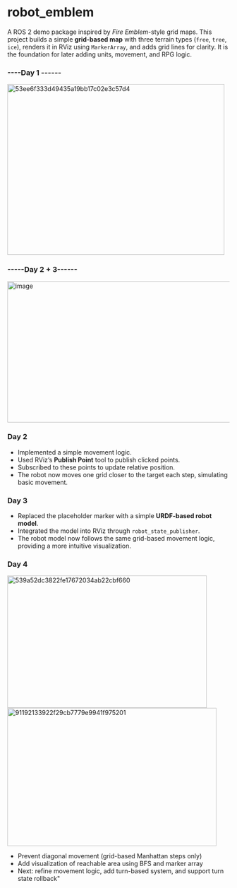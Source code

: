 # robot_emblem
A ROS 2 demo package inspired by *Fire Emblem*-style grid maps.   This project builds a simple **grid-based map** with three terrain types (`free`, `tree`, `ice`),   renders it in RViz using `MarkerArray`, and adds grid lines for clarity.   It is the foundation for later adding units, movement, and RPG logic.
### ----Day 1 ------

<img width="492" height="387" alt="53ee6f333d49435a19bb17c02e3c57d4" src="https://github.com/user-attachments/assets/d7467646-6a7a-4e08-a550-8a7be9c647b0" />

### -----Day 2 + 3------
<img width="522" height="320" alt="image" src="https://github.com/user-attachments/assets/d670b98f-ba2a-47e5-a2b8-6bd9559d22cc" />

### Day 2
- Implemented a simple movement logic.  
- Used RViz’s **Publish Point** tool to publish clicked points.  
- Subscribed to these points to update relative position.  
- The robot now moves one grid closer to the target each step, simulating basic movement.

### Day 3
- Replaced the placeholder marker with a simple **URDF-based robot model**.  
- Integrated the model into RViz through `robot_state_publisher`.  
- The robot model now follows the same grid-based movement logic, providing a more intuitive visualization.

### Day 4
<img width="452" height="300" alt="539a52dc3822fe17672034ab22cbf660" src="https://github.com/user-attachments/assets/05334e5c-1b0e-4d48-9713-e6264e06103f" />
<img width="474" height="313" alt="91192133922f29cb7779e9941f975201" src="https://github.com/user-attachments/assets/cc362174-4410-4fa9-83aa-7d0318936248" />

- Prevent diagonal movement (grid-based Manhattan steps only) 
- Add visualization of reachable area using BFS and marker array
- Next: refine movement logic, add turn-based system, and support turn state rollback"
